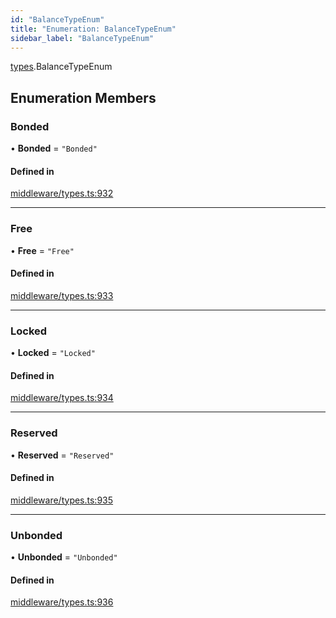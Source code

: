 ```yaml
---
id: "BalanceTypeEnum"
title: "Enumeration: BalanceTypeEnum"
sidebar_label: "BalanceTypeEnum"
---
```


[types](../../../modules/Types/Types.md).BalanceTypeEnum

## Enumeration Members

### Bonded

• **Bonded** = ``"Bonded"``

#### Defined in

[middleware/types.ts:932](https://github.com/PolymeshAssociation/polymesh-sdk/blob/49a0066c3/src/middleware/types.ts#L932)

___

### Free

• **Free** = ``"Free"``

#### Defined in

[middleware/types.ts:933](https://github.com/PolymeshAssociation/polymesh-sdk/blob/49a0066c3/src/middleware/types.ts#L933)

___

### Locked

• **Locked** = ``"Locked"``

#### Defined in

[middleware/types.ts:934](https://github.com/PolymeshAssociation/polymesh-sdk/blob/49a0066c3/src/middleware/types.ts#L934)

___

### Reserved

• **Reserved** = ``"Reserved"``

#### Defined in

[middleware/types.ts:935](https://github.com/PolymeshAssociation/polymesh-sdk/blob/49a0066c3/src/middleware/types.ts#L935)

___

### Unbonded

• **Unbonded** = ``"Unbonded"``

#### Defined in

[middleware/types.ts:936](https://github.com/PolymeshAssociation/polymesh-sdk/blob/49a0066c3/src/middleware/types.ts#L936)
